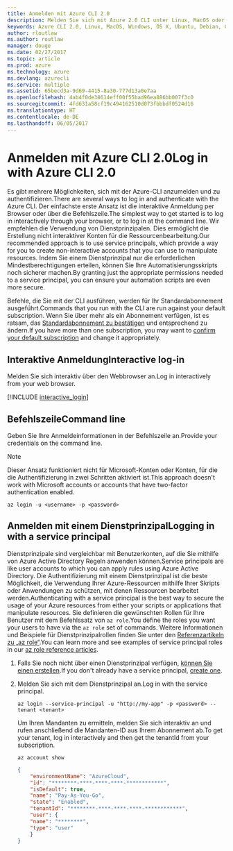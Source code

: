 ```yaml
---
title: Anmelden mit Azure CLI 2.0
description: Melden Sie sich mit Azure 2.0 CLI unter Linux, MacOS oder Windows an.
keywords: Azure CLI 2.0, Linux, MacOS, Windows, OS X, Ubuntu, Debian, CentOS, RHEL, SUSE, CoreOS, Docker, Windows, Python, PIP
author: rloutlaw
ms.author: routlaw
manager: douge
ms.date: 02/27/2017
ms.topic: article
ms.prod: azure
ms.technology: azure
ms.devlang: azurecli
ms.service: multiple
ms.assetid: 65becd3a-9d69-4415-8a30-777d13a0e7aa
ms.openlocfilehash: 4ab4f0de38614eff00f55bad96ea886bb007f3c0
ms.sourcegitcommit: 4fd631a58cf19c494162510d073fbbbdf0524d16
ms.translationtype: HT
ms.contentlocale: de-DE
ms.lasthandoff: 06/05/2017
---
```

# <a name="log-in-with-azure-cli-20"></a><span data-ttu-id="66e78-104">Anmelden mit Azure CLI 2.0</span><span class="sxs-lookup"><span data-stu-id="66e78-104">Log in with Azure CLI 2.0</span></span>

<span data-ttu-id="66e78-105">Es gibt mehrere Möglichkeiten, sich mit der Azure-CLI anzumelden und zu authentifizieren.</span><span class="sxs-lookup"><span data-stu-id="66e78-105">There are several ways to log in and authenticate with the Azure CLI.</span></span> <span data-ttu-id="66e78-106">Der einfachste erste Ansatz ist die interaktive Anmeldung per Browser oder über die Befehlszeile.</span><span class="sxs-lookup"><span data-stu-id="66e78-106">The simplest way to get started is to log in interactively through your browser, or to log in at the command line.</span></span> <span data-ttu-id="66e78-107">Wir empfehlen die Verwendung von Dienstprinzipalen. Dies ermöglicht die Erstellung nicht interaktiver Konten für die Ressourcenbearbeitung.</span><span class="sxs-lookup"><span data-stu-id="66e78-107">Our recommended approach is to use service principals, which provide a way for you to create non-interactive accounts that you can use to manipulate resources.</span></span> <span data-ttu-id="66e78-108">Indem Sie einem Dienstprinzipal nur die erforderlichen Mindestberechtigungen erteilen, können Sie Ihre Automatisierungsskripts noch sicherer machen.</span><span class="sxs-lookup"><span data-stu-id="66e78-108">By granting just the appropriate permissions needed to a service principal, you can ensure your automation scripts are even more secure.</span></span>

<span data-ttu-id="66e78-109">Befehle, die Sie mit der CLI ausführen, werden für Ihr Standardabonnement ausgeführt.</span><span class="sxs-lookup"><span data-stu-id="66e78-109">Commands that you run with the CLI are run against your default subscription.</span></span>  <span data-ttu-id="66e78-110">Wenn Sie über mehr als ein Abonnement verfügen, ist es ratsam, das [Standardabonnement zu bestätigen](manage-azure-subscriptions-azure-cli.md) und entsprechend zu ändern.</span><span class="sxs-lookup"><span data-stu-id="66e78-110">If you have more than one subscription, you may want to [confirm your default subscription](manage-azure-subscriptions-azure-cli.md) and change it appropriately.</span></span>

## <a name="interactive-log-in"></a><span data-ttu-id="66e78-111">Interaktive Anmeldung</span><span class="sxs-lookup"><span data-stu-id="66e78-111">Interactive log-in</span></span>

<span data-ttu-id="66e78-112">Melden Sie sich interaktiv über den Webbrowser an.</span><span class="sxs-lookup"><span data-stu-id="66e78-112">Log in interactively from your web browser.</span></span>

[!INCLUDE [interactive_login](includes/interactive-login.md)]

## <a name="command-line"></a><span data-ttu-id="66e78-113">Befehlszeile</span><span class="sxs-lookup"><span data-stu-id="66e78-113">Command line</span></span>

<span data-ttu-id="66e78-114">Geben Sie Ihre Anmeldeinformationen in der Befehlszeile an.</span><span class="sxs-lookup"><span data-stu-id="66e78-114">Provide your credentials on the command line.</span></span>

> [!Note]
> <span data-ttu-id="66e78-115">Dieser Ansatz funktioniert nicht für Microsoft-Konten oder Konten, für die die Authentifizierung in zwei Schritten aktiviert ist.</span><span class="sxs-lookup"><span data-stu-id="66e78-115">This approach doesn't work with Microsoft accounts or accounts that have two-factor authentication enabled.</span></span>

```azurecli-interactive
az login -u <username> -p <password>
```

## <a name="logging-in-with-a-service-principal"></a><span data-ttu-id="66e78-116">Anmelden mit einem Dienstprinzipal</span><span class="sxs-lookup"><span data-stu-id="66e78-116">Logging in with a service principal</span></span>

<span data-ttu-id="66e78-117">Dienstprinzipale sind vergleichbar mit Benutzerkonten, auf die Sie mithilfe von Azure Active Directory Regeln anwenden können.</span><span class="sxs-lookup"><span data-stu-id="66e78-117">Service principals are like user accounts to which you can apply rules using Azure Active Directory.</span></span>
<span data-ttu-id="66e78-118">Die Authentifizierung mit einem Dienstprinzipal ist die beste Möglichkeit, die Verwendung Ihrer Azure-Ressourcen mithilfe Ihrer Skripts oder Anwendungen zu schützen, mit denen Ressourcen bearbeitet werden.</span><span class="sxs-lookup"><span data-stu-id="66e78-118">Authenticating with a service principal is the best way to secure the usage of your Azure resources from either your scripts or applications that manipulate resources.</span></span>
<span data-ttu-id="66e78-119">Sie definieren die gewünschten Rollen für Ihre Benutzer mit dem Befehlssatz von `az role`.</span><span class="sxs-lookup"><span data-stu-id="66e78-119">You define the roles you want your users to have via the `az role` set of commands.</span></span>
<span data-ttu-id="66e78-120">Weitere Informationen und Beispiele für Dienstprinzipalrollen finden Sie unter den [Referenzartikeln zu „az role“](https://docs.microsoft.com/cli/azure/role.md).</span><span class="sxs-lookup"><span data-stu-id="66e78-120">You can learn more and see examples of service principal roles in our [az role reference articles](https://docs.microsoft.com/cli/azure/role.md).</span></span>

1. <span data-ttu-id="66e78-121">Falls Sie noch nicht über einen Dienstprinzipal verfügen, [können Sie einen erstellen](create-an-azure-service-principal-azure-cli.md).</span><span class="sxs-lookup"><span data-stu-id="66e78-121">If you don't already have a service principal, [create one](create-an-azure-service-principal-azure-cli.md).</span></span>

1. <span data-ttu-id="66e78-122">Melden Sie sich mit dem Dienstprinzipal an.</span><span class="sxs-lookup"><span data-stu-id="66e78-122">Log in with the service principal.</span></span>

   ```azurecli-interactive
   az login --service-principal -u "http://my-app" -p <password> --tenant <tenant>
   ```

   <span data-ttu-id="66e78-123">Um Ihren Mandanten zu ermitteln, melden Sie sich interaktiv an und rufen anschließend die Mandanten-ID aus Ihrem Abonnement ab.</span><span class="sxs-lookup"><span data-stu-id="66e78-123">To get your tenant, log in interactively and then get the tenantId from your subscription.</span></span>

   ```azurecli
   az account show
   ```

   ```json
   {
       "environmentName": "AzureCloud",
       "id": "********-****-****-****-************",
       "isDefault": true,
       "name": "Pay-As-You-Go",
       "state": "Enabled",
       "tenantId": "********-****-****-****-************",
       "user": {
       "name": "********",
       "type": "user"
       }
   }
   ```